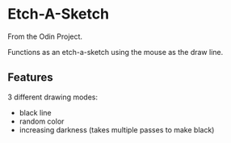 # Etch-A-Sketch
From the Odin Project.

Functions as an etch-a-sketch using the mouse as the draw line.

## Features

3 different drawing modes:
* black line
* random color
* increasing darkness (takes multiple passes to make black)